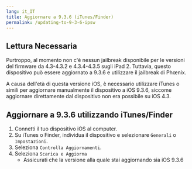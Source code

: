 ```yaml
---
lang: it_IT
title: Aggiornare a 9.3.6 (iTunes/Finder)
permalink: /updating-to-9-3-6-ipsw
---
```


## Lettura Necessaria

Purtroppo, al momento non c'è nessun jailbreak disponibile per le versioni del firmware da 4.3-4.3.2 e 4.3.4-4.3.5 sugli iPad 2. Tuttavia, questo dispositivo può essere aggiornato a 9.3.6 e utilizzare il jailbreak di Phœnix.

A causa dell'età di questa versione iOS, è necessario utilizzare iTunes o simili per aggiornare manualmente il dispositivo a iOS 9.3.6, siccome aggiornare direttamente dal dispositivo non era possibile su iOS 4.3.

## Aggiornare a 9.3.6 utilizzando iTunes/Finder

1. Connetti il tuo dispositivo iOS al computer.
1. Su iTunes o Finder, individua il dispositivo e selezionare `Generali` o `Impostazioni`.
1. Seleziona `Controlla Aggiornamenti`.
1. Seleziona `Scarica e Aggiorna`
    - Assicurati che la versione alla quale stai aggiornando sia iOS 9.3.6